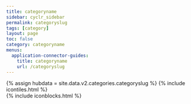 ```yaml
---
title: categoryname
sidebar: cyclr_sidebar
permalink: categoryslug
tags: [category]
layout: page
toc: false
category: categoryname
menus:
  application-connector-guides:
    title: categoryname
    url: /categoryslug
---
```

{% assign hubdata = site.data.v2.categories.categoryslug %}
{% include icontiles.html %}	
{% include iconblocks.html %}	